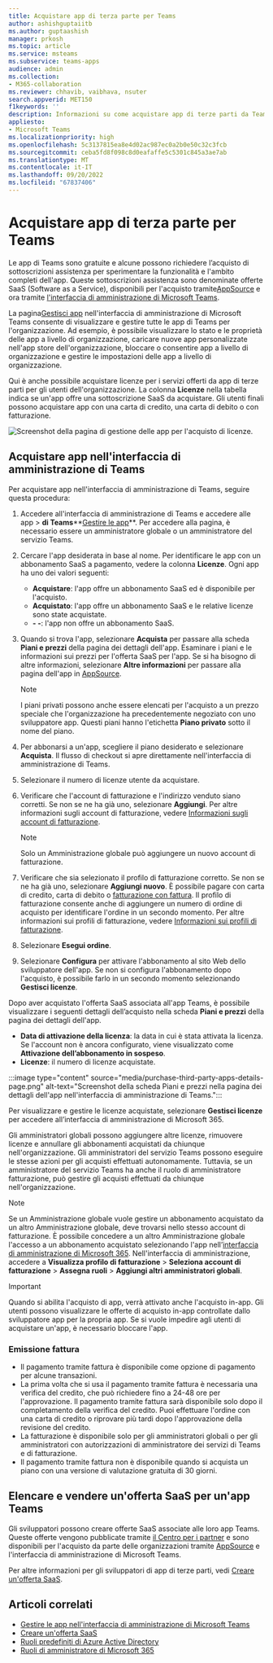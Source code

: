 ```yaml
---
title: Acquistare app di terza parte per Teams
author: ashishguptaiitb
ms.author: guptaashish
manager: prkosh
ms.topic: article
ms.service: msteams
ms.subservice: teams-apps
audience: admin
ms.collection:
- M365-collaboration
ms.reviewer: chhavib, vaibhava, nsuter
search.appverid: MET150
f1keywords: ''
description: Informazioni su come acquistare app di terze parti da Teams Store usando una carta di credito, una carta di debito o tramite fatturazione.
appliesto:
- Microsoft Teams
ms.localizationpriority: high
ms.openlocfilehash: 5c3137815ea8e4d02ac987ec0a2b0e50c32c3fcb
ms.sourcegitcommit: ceba5fd8f098c8d0eafaffe5c5301c845a3ae7ab
ms.translationtype: MT
ms.contentlocale: it-IT
ms.lasthandoff: 09/20/2022
ms.locfileid: "67837406"
---
```

# <a name="purchase-third-party-apps-for-teams"></a>Acquistare app di terza parte per Teams

Le app di Teams sono gratuite e alcune possono richiedere l’acquisto di sottoscrizioni assistenza per sperimentare la funzionalità e l'ambito completi dell'app. Queste sottoscrizioni assistenza sono denominate offerte SaaS (Software as a Service), disponibili per l'acquisto tramite[AppSource](https://appsource.microsoft.com/) e ora tramite [l'interfaccia di amministrazione di Microsoft Teams](https://admin.teams.microsoft.com).

La pagina[Gestisci app](manage-apps.md) nell'interfaccia di amministrazione di Microsoft Teams consente di visualizzare e gestire tutte le app di Teams per l'organizzazione. Ad esempio, è possibile visualizzare lo stato e le proprietà delle app a livello di organizzazione, caricare nuove app personalizzate nell'app store dell'organizzazione, bloccare o consentire app a livello di organizzazione e gestire le impostazioni delle app a livello di organizzazione.

Qui è anche possibile acquistare licenze per i servizi offerti da app di terze parti per gli utenti dell'organizzazione. La colonna **Licenze** nella tabella indica se un'app offre una sottoscrizione SaaS da acquistare. Gli utenti finali possono acquistare app con una carta di credito, una carta di debito o con fatturazione.

![Screenshot della pagina di gestione delle app per l'acquisto di licenze.](media/manage-apps-new-page.png)

## <a name="purchase-apps-in-the-teams-admin-center"></a>Acquistare app nell'interfaccia di amministrazione di Teams

Per acquistare app nell'interfaccia di amministrazione di Teams, seguire questa procedura:

1. Accedere all'interfaccia di amministrazione di Teams e accedere alle app  > **di Teams****[Gestire le app](https://admin.teams.microsoft.com/policies/manage-apps)**. Per accedere alla pagina, è necessario essere un amministratore globale o un amministratore del servizio Teams.

1. Cercare l'app desiderata in base al nome. Per identificare le app con un abbonamento SaaS a pagamento, vedere la colonna **Licenze**. Ogni app ha uno dei valori seguenti:
    * **Acquistare**: l'app offre un abbonamento SaaS ed è disponibile per l'acquisto.  
    * **Acquistato**: l'app offre un abbonamento SaaS e le relative licenze sono state acquistate.
    * **- -**: l'app non offre un abbonamento SaaS.

1. Quando si trova l'app, selezionare **Acquista** per passare alla scheda **Piani e prezzi** della pagina dei dettagli dell'app. Esaminare i piani e le informazioni sui prezzi per l'offerta SaaS per l'app. Se si ha bisogno di altre informazioni, selezionare **Altre informazioni** per passare alla pagina dell'app in [AppSource](https://appsource.microsoft.com/).

   > [!NOTE]
   > I piani privati possono anche essere elencati per l'acquisto a un prezzo speciale che l'organizzazione ha precedentemente negoziato con uno sviluppatore app. Questi piani hanno l'etichetta **Piano privato** sotto il nome del piano.

1. Per abbonarsi a un'app, scegliere il piano desiderato e selezionare **Acquista**. Il flusso di checkout si apre direttamente nell'interfaccia di amministrazione di Teams.

1. Selezionare il numero di licenze utente da acquistare.

1. Verificare che l'account di fatturazione e l'indirizzo venduto siano corretti. Se non se ne ha già uno, selezionare **Aggiungi**. Per altre informazioni sugli account di fatturazione, vedere [Informazioni sugli account di fatturazione](/microsoft-365/commerce/manage-billing-accounts).

   > [!NOTE]
   > Solo un Amministrazione globale può aggiungere un nuovo account di fatturazione.

1. Verificare che sia selezionato il profilo di fatturazione corretto. Se non se ne ha già uno, selezionare **Aggiungi nuovo**. È possibile pagare con carta di credito, carta di debito o [fatturazione con fattura](#invoice-billing). Il profilo di fatturazione consente anche di aggiungere un numero di ordine di acquisto per identificare l'ordine in un secondo momento. Per altre informazioni sui profili di fatturazione, vedere [Informazioni sui profili di fatturazione](/microsoft-365/commerce/billing-and-payments/manage-billing-profiles).

1. Selezionare **Esegui ordine**.

1. Selezionare **Configura** per attivare l'abbonamento al sito Web dello sviluppatore dell'app. Se non si configura l'abbonamento dopo l'acquisto, è possibile farlo in un secondo momento selezionando **Gestisci licenze**.

Dopo aver acquistato l'offerta SaaS associata all'app Teams, è possibile visualizzare i seguenti dettagli dell’acquisto nella scheda **Piani e prezzi** della pagina dei dettagli dell'app.

* **Data di attivazione della licenza**: la data in cui è stata attivata la licenza. Se l'account non è ancora configurato, viene visualizzato come **Attivazione dell’abbonamento in sospeso**.
* **Licenze**: il numero di licenze acquistate.

:::image type="content" source="media/purchase-third-party-apps-details-page.png" alt-text="Screenshot della scheda Piani e prezzi nella pagina dei dettagli dell'app nell'interfaccia di amministrazione di Teams.":::

Per visualizzare e gestire le licenze acquistate, selezionare **Gestisci licenze** per accedere all’interfaccia di amministrazione di Microsoft 365.

Gli amministratori globali possono aggiungere altre licenze, rimuovere licenze e annullare gli abbonamenti acquistati da chiunque nell'organizzazione. Gli amministratori del servizio Teams possono eseguire le stesse azioni per gli acquisti effettuati autonomamente. Tuttavia, se un amministratore del servizio Teams ha anche il ruolo di amministratore fatturazione, può gestire gli acquisti effettuati da chiunque nell'organizzazione.

> [!NOTE]
> Se un Amministrazione globale vuole gestire un abbonamento acquistato da un altro Amministrazione globale, deve trovarsi nello stesso account di fatturazione. È possibile concedere a un altro Amministrazione globale l'accesso a un abbonamento acquistato selezionando l'app nell’[interfaccia di amministrazione di Microsoft 365](https://admin.microsoft.com). Nell'interfaccia di amministrazione, accedere a **Visualizza profilo di fatturazione** > **Seleziona account di fatturazione** > **Assegna ruoli** > **Aggiungi altri amministratori globali**.

> [!IMPORTANT]
> Quando si abilita l'acquisto di app, verrà attivato anche l'acquisto in-app. Gli utenti possono visualizzare le offerte di acquisto in-app controllate dallo sviluppatore app per la propria app. Se si vuole impedire agli utenti di acquistare un'app, è necessario bloccare l'app.

### <a name="invoice-billing"></a>Emissione fattura

* Il pagamento tramite fattura è disponibile come opzione di pagamento per alcune transazioni.
* La prima volta che si usa il pagamento tramite fattura è necessaria una verifica del credito, che può richiedere fino a 24-48 ore per l'approvazione. Il pagamento tramite fattura sarà disponibile solo dopo il completamento della verifica del credito. Puoi effettuare l'ordine con una carta di credito o riprovare più tardi dopo l'approvazione della revisione del credito.
* La fatturazione è disponibile solo per gli amministratori globali o per gli amministratori con autorizzazioni di amministratore dei servizi di Teams e di fatturazione.
* Il pagamento tramite fattura non è disponibile quando si acquista un piano con una versione di valutazione gratuita di 30 giorni.

## <a name="list-and-sell-a-saas-offer-for-a-teams-app"></a>Elencare e vendere un'offerta SaaS per un'app Teams

Gli sviluppatori possono creare offerte SaaS associate alle loro app Teams. Queste offerte vengono pubblicate tramite [il Centro per i partner](https://partner.microsoft.com) e sono disponibili per l'acquisto da parte delle organizzazioni tramite [AppSource](https://appsource.microsoft.com/) e l'interfaccia di amministrazione di Microsoft Teams.

Per altre informazioni per gli sviluppatori di app di terze parti, vedi [Creare un'offerta SaaS](/azure/marketplace/partner-center-portal/create-new-saas-offer).

## <a name="related-articles"></a>Articoli correlati

* [Gestire le app nell'interfaccia di amministrazione di Microsoft Teams](manage-apps.md)
* [Creare un'offerta SaaS](/azure/marketplace/partner-center-portal/create-new-saas-offer)
* [Ruoli predefiniti di Azure Active Directory](/azure/active-directory/roles/permissions-reference)
* [Ruoli di amministratore di Microsoft 365](/microsoft-365/admin/add-users/about-admin-roles)
